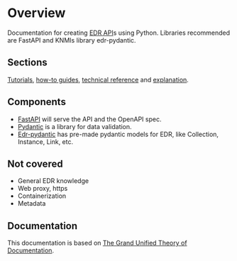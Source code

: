 # Overview

Documentation for creating [EDR API](https://ogcapi.ogc.org/edr/)s using Python. Libraries recommended are FastAPI and KNMIs library edr-pydantic.

## Sections

[Tutorials](Tutorials.md), [how-to guides](Howtos.md), [technical reference](Reference.md) and [explanation](Explanation.md).

## Components

- [FastAPI](https://fastapi.tiangolo.com/) will serve the API and the OpenAPI spec.
- [Pydantic](https://docs.pydantic.dev/latest/) is a library for data validation.
- [Edr-pydantic](https://github.com/KNMI/edr-pydantic) has pre-made pydantic models for EDR, like Collection, Instance, Link, etc.

## Not covered

- General EDR knowledge
- Web proxy, https
- Containerization
- Metadata

## Documentation

This documentation is based on [The Grand Unified Theory of Documentation](https://documentation.divio.com/).
